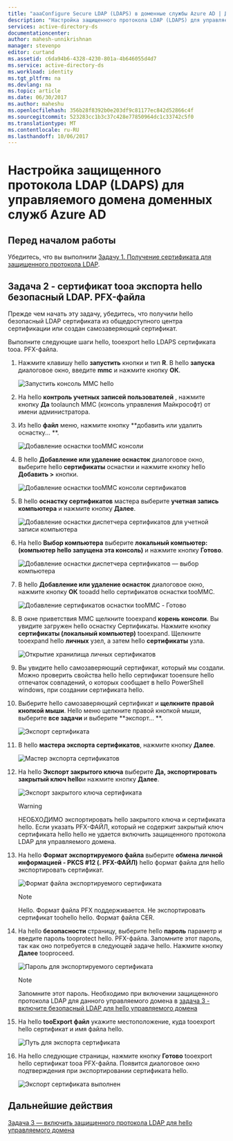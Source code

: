```yaml
---
title: "aaaConfigure Secure LDAP (LDAPS) в доменные службы Azure AD | Документы Microsoft"
description: "Настройка защищенного протокола LDAP (LDAPS) для управляемого домена доменных служб Azure AD"
services: active-directory-ds
documentationcenter: 
author: mahesh-unnikrishnan
manager: stevenpo
editor: curtand
ms.assetid: c6da94b6-4328-4230-801a-4b646055d4d7
ms.service: active-directory-ds
ms.workload: identity
ms.tgt_pltfrm: na
ms.devlang: na
ms.topic: article
ms.date: 06/30/2017
ms.author: maheshu
ms.openlocfilehash: 356b28f8392b0e203df9c81177ec842d52866c4f
ms.sourcegitcommit: 523283cc1b3c37c428e77850964dc1c33742c5f0
ms.translationtype: MT
ms.contentlocale: ru-RU
ms.lasthandoff: 10/06/2017
---
```

# <a name="configure-secure-ldap-ldaps-for-an-azure-ad-domain-services-managed-domain"></a>Настройка защищенного протокола LDAP (LDAPS) для управляемого домена доменных служб Azure AD

## <a name="before-you-begin"></a>Перед началом работы
Убедитесь, что вы выполнили [Задачу 1. Получение сертификата для защищенного протокола LDAP](active-directory-ds-admin-guide-configure-secure-ldap.md).


## <a name="task-2---export-hello-secure-ldap-certificate-tooa-pfx-file"></a>Задача 2 - сертификат tooa экспорта hello безопасный LDAP. PFX-файла
Прежде чем начать эту задачу, убедитесь, что получили hello безопасный LDAP сертификата из общедоступного центра сертификации или создан самозаверяющий сертификат.

Выполните следующие шаги hello, tooexport hello LDAPS сертификата tooa. PFX-файла.

1. Нажмите клавишу hello **запустить** кнопки и тип **R**. В hello **запуска** диалоговое окно, введите **mmc** и нажмите кнопку **ОК**.

    ![Запустить консоль MMC hello](./media/active-directory-domain-services-admin-guide/secure-ldap-start-run.png)
2. На hello **контроль учетных записей пользователей** , нажмите кнопку **Да** toolaunch MMC (консоль управления Майкрософт) от имени администратора.
3. Из hello **файл** меню, нажмите кнопку **добавить или удалить оснастку... **.

    ![Добавление оснастки tooMMC консоли](./media/active-directory-domain-services-admin-guide/secure-ldap-add-snapin.png)
4. В hello **Добавление или удаление оснасток** диалоговое окно, выберите hello **сертификаты** оснастки и нажмите кнопку hello **Добавить >** кнопки.

    ![Добавление оснастки tooMMC консоли сертификатов](./media/active-directory-domain-services-admin-guide/secure-ldap-add-certificates-snapin.png)
5. В hello **оснастку сертификатов** мастера выберите **учетная запись компьютера** и нажмите кнопку **Далее**.

    ![Добавление оснастки диспетчера сертификатов для учетной записи компьютера](./media/active-directory-domain-services-admin-guide/secure-ldap-add-certificates-computer-account.png)
6. На hello **Выбор компьютера** выберите **локальный компьютер: (компьютер hello запущена эта консоль)** и нажмите кнопку **Готово**.

    ![Добавление оснастки диспетчера сертификатов — выбор компьютера](./media/active-directory-domain-services-admin-guide/secure-ldap-add-certificates-local-computer.png)
7. В hello **Добавление или удаление оснасток** диалоговое окно, нажмите кнопку **ОК** tooadd hello сертификатов оснастки tooMMC.

    ![Добавление сертификатов оснастки tooMMC - Готово](./media/active-directory-domain-services-admin-guide/secure-ldap-add-certificates-snapin-done.png)
8. В окне приветствия MMC щелкните tooexpand **корень консоли**. Вы увидите загружен hello оснастку Сертификаты. Нажмите кнопку **сертификаты (локальный компьютер)** tooexpand. Щелкните tooexpand hello **личных** узел, а затем hello **сертификаты** узла.

    ![Открытие хранилища личных сертификатов](./media/active-directory-domain-services-admin-guide/secure-ldap-open-personal-store.png)
9. Вы увидите hello самозаверяющий сертификат, который мы создали. Можно проверить свойства hello hello сертификат tooensure hello отпечаток совпадений, о которых сообщает в hello PowerShell windows, при создании сертификата hello.
10. Выберите hello самозаверяющий сертификат и **щелкните правой кнопкой мыши**. Hello меню щелкните правой кнопкой мыши, выберите **все задачи** и выберите **экспорт... **.

    ![Экспорт сертификата](./media/active-directory-domain-services-admin-guide/secure-ldap-export-cert.png)
11. В hello **мастера экспорта сертификатов**, нажмите кнопку **Далее**.

    ![Мастер экспорта сертификатов](./media/active-directory-domain-services-admin-guide/secure-ldap-export-cert-wizard.png)
12. На hello **Экспорт закрытого ключа** выберите **Да, экспортировать закрытый ключ hello**и нажмите кнопку **Далее**.

    ![Экспорт закрытого ключа сертификата](./media/active-directory-domain-services-admin-guide/secure-ldap-export-private-key.png)

    > [!WARNING]
    > НЕОБХОДИМО экспортировать hello закрытого ключа и сертификата hello. Если указать PFX-ФАЙЛ, который не содержит закрытый ключ сертификата hello hello не удается включить защищенного протокола LDAP для управляемого домена.
    >
    >
13. На hello **Формат экспортируемого файла** выберите **обмена личной информацией - PKCS #12 (. PFX-ФАЙЛ)** hello формат файла для hello экспортировать сертификат.

    ![Формат файла экспортируемого сертификата](./media/active-directory-domain-services-admin-guide/secure-ldap-export-to-pfx.png)

    > [!NOTE]
    > Hello. Формат файла PFX поддерживается. Не экспортировать сертификат toohello hello. Формат файла CER.
    >
    >
14. На hello **безопасности** страницу, выберите hello **пароль** параметр и введите пароль tooprotect hello. PFX-файла. Запомните этот пароль, так как оно потребуется в следующей задаче hello. Нажмите кнопку **Далее** tooproceed.

    ![Пароль для экспортируемого сертификата ](./media/active-directory-domain-services-admin-guide/secure-ldap-export-select-password.png)

    > [!NOTE]
    > Запомните этот пароль. Необходимо при включении защищенного протокола LDAP для данного управляемого домена в [задача 3 - включите безопасный LDAP для hello управляемого домена](active-directory-ds-admin-guide-configure-secure-ldap-enable-ldaps.md)
    >
    >
15. На hello **tooExport файл** укажите местоположение, куда tooexport hello сертификат и имя файла hello.

    ![Путь для экспорта сертификата](./media/active-directory-domain-services-admin-guide/secure-ldap-export-select-path.png)
16. На hello следующие страницы, нажмите кнопку **Готово** tooexport hello сертификат tooa PFX-файла. Появится диалоговое окно подтверждения при экспортировании сертификата hello.

    ![Экспорт сертификата выполнен](./media/active-directory-domain-services-admin-guide/secure-ldap-exported-as-pfx.png)


## <a name="next-step"></a>Дальнейшие действия
[Задача 3 — включить защищенного протокола LDAP для hello управляемого домена](active-directory-ds-admin-guide-configure-secure-ldap-enable-ldaps.md)
